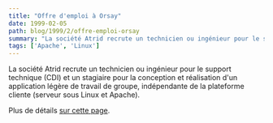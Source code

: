 ```yaml
---
title: "Offre d'emploi à Orsay"
date: 1999-02-05
path: blog/1999/2/offre-emploi-orsay
summary: "La société Atrid recrute un technicien ou ingénieur pour le support technique (CDI) et un stagiaire pour la conception et réalisation d'un application légère de travail de groupe, indépendante de la plateforme cliente (serveur sous Linux et Apache)."
tags: ['Apache', 'Linux']
---
```


<P>
La société Atrid recrute un technicien ou ingénieur pour le support
technique (CDI) et un stagiaire pour la conception et réalisation d'un
application légère de travail de groupe, indépendante de la plateforme
cliente (serveur sous Linux et Apache).
</P>

<P>
Plus de détails <A HREF="http://www.atrid.fr/recrutement.html">sur
cette page</A>.
</P>


